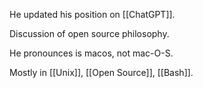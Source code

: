 He updated his position on [[ChatGPT]].

Discussion of open source philosophy.

He pronounces is macos, not mac-O-S.

Mostly in [[Unix]], [[Open Source]], [[Bash]].
